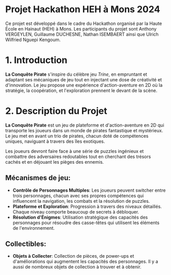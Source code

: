 # Projet Hackathon HEH à Mons 2024
Ce projet est développé dans le cadre du Hackathon organisé par la Haute École en Hainaut (HEH) à Mons. Les participants du projet sont Anthony VERGEYLEN, Guillaume DUCHESNE, Nathan ISEMBAERT ainsi que Ulrich Wilfried Nguepi Kengoum.


# 1. Introduction
**La Conquête Pirate** s'inspire du célèbre jeu *Trine*, en empruntant et adaptant ses mécaniques de jeu tout en injectant une dose de créativité et d'innovation. Le jeu propose une expérience d'action-aventure en 2D où la stratégie, la coopération, et l'exploration prennent le devant de la scène.

# 2. Description du Projet
**La Conquête Pirate** est un jeu de plateforme et d'action-aventure en 2D qui transporte les joueurs dans un monde de pirates fantastique et mystérieux. Le jeu met en avant un trio de pirates, chacun doté de compétences uniques, naviguant à travers des îles exotiques.

Les joueurs devront faire face à une série de puzzles ingénieux et combattre des adversaires redoutables tout en cherchant des trésors cachés et en déjouant les pièges des ennemis.

## Mécanismes de jeu:
- **Contrôle de Personnages Multiples**: Les joueurs peuvent switcher entre trois personnages, chacun avec ses propres compétences qui influencent la navigation, les combats et la résolution de puzzles.
- **Plateforme et Exploration**: Progression à travers des niveaux détaillés. Chaque niveau comporte beaucoup de secrets à débloquer.
- **Résolution d'Énigmes**: Utilisation stratégique des capacités des personnages pour résoudre des casse-têtes qui utilisent les éléments de l'environnement.

## Collectibles:
- **Objets à Collecter**: Collection de pièces, de power-ups et d'améliorations qui augmentent les capacités des personnages. Il y a aussi de nombreux objets de collection à trouver et à obtenir.
